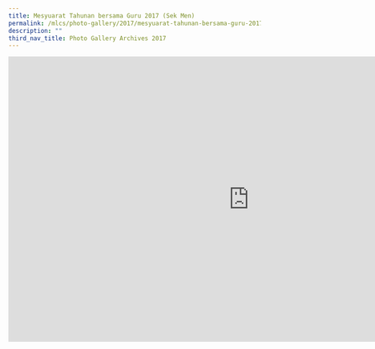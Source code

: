 ```yaml
---
title: Mesyuarat Tahunan bersama Guru 2017 (Sek Men)
permalink: /mlcs/photo-gallery/2017/mesyuarat-tahunan-bersama-guru-2017-sek-men/
description: ""
third_nav_title: Photo Gallery Archives 2017
---
```

<iframe allowfullscreen="true" height="569" width="960" frameborder="0" src="https://docs.google.com/presentation/d/e/2PACX-1vTe8XdKrNtnOhPdZSPSxuuQzgLND8T217Qn52X_q5Ido-RVWpTzT_AeKoEW1U4Inf1n1W-qSBhEPWHS/embed?start=false&amp;loop=false&amp;delayms=3000"></iframe>